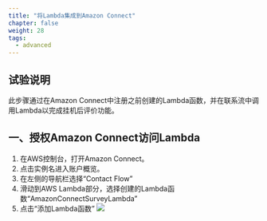 ```yaml
---
title: "将Lambda集成到Amazon Connect"
chapter: false
weight: 28
tags:
  - advanced
---
```


## 试验说明
此步骤通过在Amazon Connect中注册之前创建的Lambda函数，并在联系流中调用Lambda以完成挂机后评价功能。


## 一、授权Amazon Connect访问Lambda
1. 在AWS控制台，打开Amazon Connect。
2. 点击实例名进入账户概览。
3. 在左侧的导航栏选择“Contact Flow”
4. 滑动到AWS Lambda部分，选择创建的Lambda函数“AmazonConnectSurveyLambda”
5. 点击“添加Lambda函数”
![](/images/2.1.Survey/Integrate-Lambda.png)